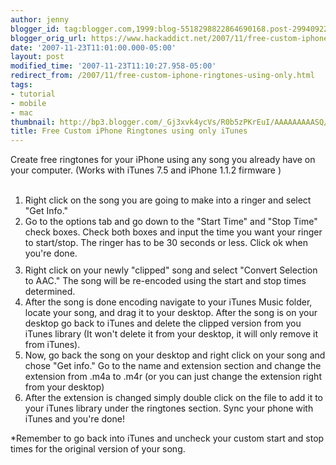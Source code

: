 ```yaml
---
author: jenny
blogger_id: tag:blogger.com,1999:blog-5518298822864690168.post-2994092271401663019
blogger_orig_url: https://www.hackaddict.net/2007/11/free-custom-iphone-ringtones-using-only.html
date: '2007-11-23T11:01:00.000-05:00'
layout: post
modified_time: '2007-11-23T11:10:27.958-05:00'
redirect_from: /2007/11/free-custom-iphone-ringtones-using-only.html
tags:
- tutorial
- mobile
- mac
thumbnail: http://bp3.blogger.com/_Gj3xvk4ycVs/R0b5zPKrEuI/AAAAAAAAASQ/8G4XuXEIOQA/s72-c/song.jpg
title: Free Custom iPhone Ringtones using only iTunes
---
```


Create free ringtones for your iPhone using any song you already have on your computer.  (Works with iTunes 7.5 and iPhone 1.1.2 firmware )<br /><br /><ol><li>Right click on the song you are going to make into a ringer and select "Get Info."</li><li>Go to the options tab and go down to the "Start Time" and "Stop Time" check boxes. Check both boxes and input the time you want your ringer to start/stop.  The ringer has to be 30 seconds or less. Click ok when you're done.<a onblur="try {parent.deselectBloggerImageGracefully();} catch(e) {}" href="http://bp3.blogger.com/_Gj3xvk4ycVs/R0b5zPKrEuI/AAAAAAAAASQ/8G4XuXEIOQA/s1600-h/song.jpg"><img style="margin: 0px auto 10px; display: block; text-align: center; cursor: pointer;" src="http://bp3.blogger.com/_Gj3xvk4ycVs/R0b5zPKrEuI/AAAAAAAAASQ/8G4XuXEIOQA/s400/song.jpg" alt="" id="BLOGGER_PHOTO_ID_5136067083702571746" border="0" /></a></li><li>Right click on your newly "clipped" song and select "Convert Selection to AAC." The song will be re-encoded using the start and stop times determined.</li><li>After the song is done encoding navigate to your iTunes Music folder, locate your song, and drag it to your desktop.  After the song is on your desktop go back to iTunes and delete the clipped version from you iTunes library (It won't delete it from your desktop, it will only remove it from iTunes).</li><li>Now, go back the song on your desktop and right click on your song and chose "Get info."  Go to the name and extension section and change the extension from .m4a to .m4r (or you can just change the extension right from your desktop)</li><li>After the extension is changed simply double click on the file to add it to your iTunes library under the ringtones section.  Sync your phone with iTunes and you're done!<br /></li></ol>*Remember to go back into iTunes and uncheck your custom start and stop times for the original version of your song.